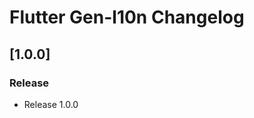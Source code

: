 <!-- Keep a Changelog guide -> https://keepachangelog.com -->

# Flutter Gen-l10n Changelog

## [1.0.0]

### Release

- Release 1.0.0